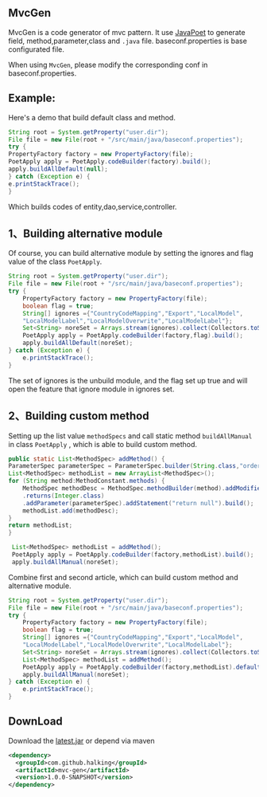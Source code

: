 ## **MvcGen** ##

MvcGen is a code generator of mvc pattern. It use [JavaPoet](https://github.com/square/javapoet/tree/master) to generate field,
method,parameter,class and `.java` file.
baseconf.properties is base configurated file.

When using `MvcGen`, please modify the corresponding conf in baseconf.properties. 

Example:
----
Here's a demo that build default class and method.
```java
String root = System.getProperty("user.dir");
File file = new File(root + "/src/main/java/baseconf.properties");
try {
PropertyFactory factory = new PropertyFactory(file);
PoetApply apply = PoetApply.codeBuilder(factory).build();
apply.buildAllDefault(null);
} catch (Exception e) {
e.printStackTrace();
}
```
Which builds codes of entity,dao,service,controller.

1、Building alternative module
---------

Of course, you can build alternative module by setting the ignores and flag value of the class `PoetApply`.
```java
String root = System.getProperty("user.dir");
File file = new File(root + "/src/main/java/baseconf.properties");
try {
	PropertyFactory factory = new PropertyFactory(file);
	boolean flag = true;
	String[] ignores ={"CountryCodeMapping","Export","LocalModel",
	"LocalModelLabel","LocalModelOverwrite","LocalModelLabel"};
	Set<String> noreSet = Arrays.stream(ignores).collect(Collectors.toSet());
	PoetApply apply = PoetApply.codeBuilder(factory,flag).build();
	apply.buildAllDefault(noreSet);
} catch (Exception e) {
	e.printStackTrace();
}
```
The set of ignores is the unbuild module, and
the flag set up true and will open the feature that ignore module in ignores set.

2、Building custom method
---------

Setting up the list value `methodSpecs` and call static method `buildAllManual` in class `PoetApply` , which is able to build custom method.
```java
public static List<MethodSpec> addMethod() {
ParameterSpec parameterSpec = ParameterSpec.builder(String.class,"order").build();
List<MethodSpec> methodList = new ArrayList<MethodSpec>();
for (String method:MethodConstant.methods) {
	MethodSpec methodDesc = MethodSpec.methodBuilder(method).addModifiers(Modifier.PUBLIC)
	.returns(Integer.class)
	.addParameter(parameterSpec).addStatement("return null").build();
	methodList.add(methodDesc);
}
return methodList;
}

 List<MethodSpec> methodList = addMethod();
 PoetApply apply = PoetApply.codeBuilder(factory,methodList).build();
 apply.buildAllManual(noreSet);
```

Combine first and second article, which can build custom method and alternative module.

```java
String root = System.getProperty("user.dir");
File file = new File(root + "/src/main/java/baseconf.properties");
try {
	PropertyFactory factory = new PropertyFactory(file);
	boolean flag = true;
	String[] ignores ={"CountryCodeMapping","Export","LocalModel",
	"LocalModelLabel","LocalModelOverwrite","LocalModelLabel"};
	Set<String> noreSet = Arrays.stream(ignores).collect(Collectors.toSet());
	List<MethodSpec> methodList = addMethod();
	PoetApply apply = PoetApply.codeBuilder(factory,methodList).defaultFlag(flag).build();
	apply.buildAllManual(noreSet);
} catch (Exception e) {
	e.printStackTrace();
}
```
DownLoad
------
Download the [latest.jar](https://github.com/halking/mvc-gen/releases) or depend via maven

```xml
<dependency>
  <groupId>com.github.halking</groupId>
  <artifactId>mvc-gen</artifactId>
  <version>1.0.0-SNAPSHOT</version>
</dependency>
```
